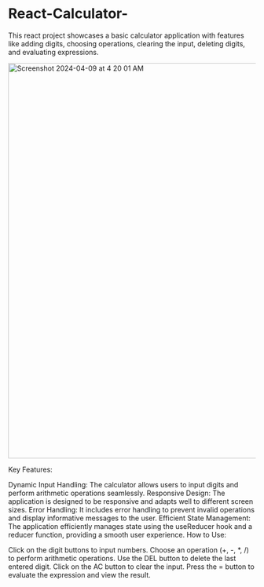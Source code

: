 # React-Calculator-
This react project showcases a basic calculator application with features like adding digits, choosing operations, clearing the input, deleting digits, and evaluating expressions.

<img width="806" alt="Screenshot 2024-04-09 at 4 20 01 AM" src="https://github.com/Ged0x/React-Calculator-/assets/143278786/92aabd5a-d75c-4e84-b7d7-8fcb8543726d">

Key Features:

Dynamic Input Handling: The calculator allows users to input digits and perform arithmetic operations seamlessly.
Responsive Design: The application is designed to be responsive and adapts well to different screen sizes.
Error Handling: It includes error handling to prevent invalid operations and display informative messages to the user.
Efficient State Management: The application efficiently manages state using the useReducer hook and a reducer function, providing a smooth user experience.
How to Use:

Click on the digit buttons to input numbers.
Choose an operation (+, -, *, /) to perform arithmetic operations.
Use the DEL button to delete the last entered digit.
Click on the AC button to clear the input.
Press the = button to evaluate the expression and view the result.



